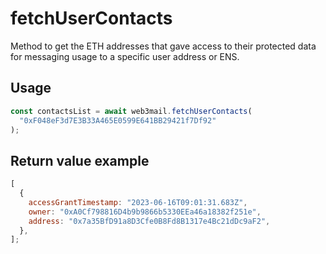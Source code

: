 # fetchUserContacts

Method to get the ETH addresses that gave access to their protected data for messaging usage to a specific user address or ENS.

## Usage

```javascript
const contactsList = await web3mail.fetchUserContacts(
  "0xF048eF3d7E3B33A465E0599E641BB29421f7Df92"
);
```

## Return value example

```javascript
[
  {
    accessGrantTimestamp: "2023-06-16T09:01:31.683Z",
    owner: "0xA0Cf798816D4b9b9866b5330EEa46a18382f251e",
    address: "0x7a35BfD91a8D3Cfe0B8Fd8B1317e4Bc21dDc9aF2",
  },
];
```

